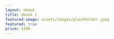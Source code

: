 ```yaml
---
layout: ebook
title: ebook 1
featured-image: assets/images/placeholder.jpeg
featured: true
price: $100
---
```

